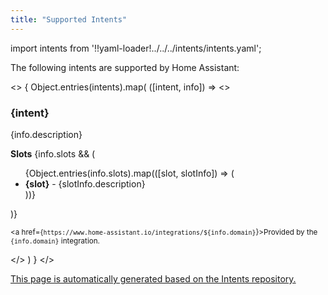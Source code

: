 ```yaml
---
title: "Supported Intents"
---
```


import intents from '!!yaml-loader!../../../intents/intents.yaml';

The following intents are supported by Home Assistant:

<>
{
  Object.entries(intents).map(
    ([intent, info]) =>
      <>
        <h3>{intent}</h3>
        <p>{info.description}</p>
        <b>Slots</b>
        {info.slots && (
          <ul>
            {Object.entries(info.slots).map(([slot, slotInfo]) => (
              <li>
                <b>{slot}</b> - {slotInfo.description}
              </li>
            ))}
          </ul>
        )}
        <p><small>
          <a href={`https://www.home-assistant.io/integrations/${info.domain}`}>Provided by the <code>{info.domain}</code> integration.</a>
        </small></p>
      </>
  )
}
</>

[This page is automatically generated based on the Intents repository.](https://github.com/home-assistant/intents/blob/main/intents.yaml)
